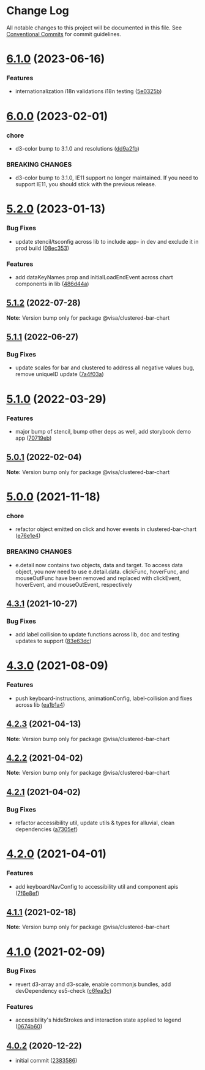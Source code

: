 # Change Log

All notable changes to this project will be documented in this file.
See [Conventional Commits](https://conventionalcommits.org) for commit guidelines.

# [6.1.0](https://github.com/visa/visa-chart-components/compare/@visa/clustered-bar-chart@6.0.0...@visa/clustered-bar-chart@6.1.0) (2023-06-16)

### Features

- internationalization i18n validations i18n testing ([5e0325b](https://github.com/visa/visa-chart-components/commit/5e0325b1c6727406d6964459afbd9ac0238e1cc6))

# [6.0.0](https://github.com/visa/visa-chart-components/compare/@visa/clustered-bar-chart@5.2.0...@visa/clustered-bar-chart@6.0.0) (2023-02-01)

### chore

- d3-color bump to 3.1.0 and resolutions ([dd9a2fb](https://github.com/visa/visa-chart-components/commit/dd9a2fb369c44bab6607acb5229ceb656dce5561))

### BREAKING CHANGES

- d3-color bump to 3.1.0, IE11 support no longer maintained. If you need to support IE11, you should stick with the previous release.

# [5.2.0](https://github.com/visa/visa-chart-components/compare/@visa/clustered-bar-chart@5.1.2...@visa/clustered-bar-chart@5.2.0) (2023-01-13)

### Bug Fixes

- update stencil/tsconfig across lib to include app- in dev and exclude it in prod build ([08ec353](https://github.com/visa/visa-chart-components/commit/08ec35339ca384994333305c82f061b0e800262b))

### Features

- add dataKeyNames prop and initialLoadEndEvent across chart components in lib ([486d44a](https://github.com/visa/visa-chart-components/commit/486d44aba0867ee28734eeae30ffbac353926dfe))

## [5.1.2](https://github.com/visa/visa-chart-components/compare/@visa/clustered-bar-chart@5.1.1...@visa/clustered-bar-chart@5.1.2) (2022-07-28)

**Note:** Version bump only for package @visa/clustered-bar-chart

## [5.1.1](https://github.com/visa/visa-chart-components/compare/@visa/clustered-bar-chart@5.1.0...@visa/clustered-bar-chart@5.1.1) (2022-06-27)

### Bug Fixes

- update scales for bar and clustered to address all negative values bug, remove uniqueID update ([7a4f03a](https://github.com/visa/visa-chart-components/commit/7a4f03a71014db551b5273940af6624bf5f01225))

# [5.1.0](https://github.com/visa/visa-chart-components/compare/@visa/clustered-bar-chart@5.0.1...@visa/clustered-bar-chart@5.1.0) (2022-03-29)

### Features

- major bump of stencil, bump other deps as well, add storybook demo app ([70719eb](https://github.com/visa/visa-chart-components/commit/70719ebc7fa59dc169bcc7fea62b238bcfab6418))

## [5.0.1](https://github.com/visa/visa-chart-components/compare/@visa/clustered-bar-chart@5.0.0...@visa/clustered-bar-chart@5.0.1) (2022-02-04)

**Note:** Version bump only for package @visa/clustered-bar-chart

# [5.0.0](https://github.com/visa/visa-chart-components/compare/@visa/clustered-bar-chart@4.3.1...@visa/clustered-bar-chart@5.0.0) (2021-11-18)

### chore

- refactor object emitted on click and hover events in clustered-bar-chart ([e76e1e4](https://github.com/visa/visa-chart-components/commit/e76e1e427ae77cf9be4f35e59cdb9a061c15a285))

### BREAKING CHANGES

- e.detail now contains two objects, data and target. To access data object, you now need to use e.detail.data. clickFunc, hoverFunc, and mouseOutFunc have been removed and replaced with clickEvent, hoverEvent, and mouseOutEvent, respectively

## [4.3.1](https://github.com/visa/visa-chart-components/compare/@visa/clustered-bar-chart@4.3.0...@visa/clustered-bar-chart@4.3.1) (2021-10-27)

### Bug Fixes

- add label collision to update functions across lib, doc and testing updates to support ([83e63dc](https://github.com/visa/visa-chart-components/commit/83e63dc352165a68aee9db4e7175fd241c13f523))

# [4.3.0](https://github.com/visa/visa-chart-components/compare/@visa/clustered-bar-chart@4.2.3...@visa/clustered-bar-chart@4.3.0) (2021-08-09)

### Features

- push keyboard-instructions, animationConfig, label-collision and fixes across lib ([ea1b1a4](https://github.com/visa/visa-chart-components/commit/ea1b1a478b3ea9bcf07e76551a45a9adaaacdb47))

## [4.2.3](https://github.com/visa/visa-chart-components/compare/@visa/clustered-bar-chart@4.2.2...@visa/clustered-bar-chart@4.2.3) (2021-04-13)

**Note:** Version bump only for package @visa/clustered-bar-chart

## [4.2.2](https://github.com/visa/visa-chart-components/compare/@visa/clustered-bar-chart@4.2.1...@visa/clustered-bar-chart@4.2.2) (2021-04-02)

**Note:** Version bump only for package @visa/clustered-bar-chart

## [4.2.1](https://github.com/visa/visa-chart-components/compare/@visa/clustered-bar-chart@4.2.0...@visa/clustered-bar-chart@4.2.1) (2021-04-02)

### Bug Fixes

- refactor accessibility util, update utils & types for alluvial, clean dependencies ([a7305ef](https://github.com/visa/visa-chart-components/commit/a7305ef85f8e6b17d47bfb5bfcfc307626ea8bba))

# [4.2.0](https://github.com/visa/visa-chart-components/compare/@visa/clustered-bar-chart@4.1.0...@visa/clustered-bar-chart@4.2.0) (2021-04-01)

### Features

- add keyboardNavConfig to accessibility util and component apis ([7f6e8ef](https://github.com/visa/visa-chart-components/commit/7f6e8efee3f3c5a865c44862a72bef498eee0289))

## [4.1.1](https://github.com/visa/visa-chart-components/compare/@visa/clustered-bar-chart@4.1.0...@visa/clustered-bar-chart@4.1.1) (2021-02-18)

**Note:** Version bump only for package @visa/clustered-bar-chart

# [4.1.0](https://github.com/visa/visa-chart-components/compare/@visa/clustered-bar-chart@4.0.2...@visa/clustered-bar-chart@4.1.0) (2021-02-09)

### Bug Fixes

- revert d3-array and d3-scale, enable commonjs bundles, add devDependency es5-check ([c6fea3c](https://github.com/visa/visa-chart-components/commit/c6fea3c601dfc4650b52996721ead03a1b363e2b))

### Features

- accessibility's hideStrokes and interaction state applied to legend ([0674b60](https://github.com/visa/visa-chart-components/commit/0674b608e918964f9bbce2992e363bf24f9cb911))

## [4.0.2](https://github.com/visa/visa-chart-components/tree/%40visa/clustered-bar-chart%404.0.2) (2020-12-22)

- initial commit ([2383586](https://github.com/visa/visa-chart-components/commit/238358698bb59b8f20f424eeedc7235f51e02037))
